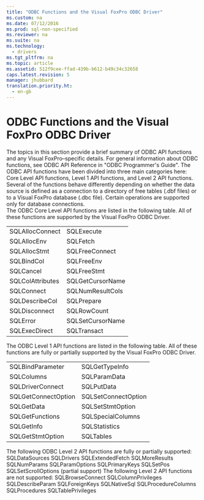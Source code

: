 ```yaml
---
title: "ODBC Functions and the Visual FoxPro ODBC Driver"
ms.custom: na
ms.date: 07/12/2016
ms.prod: sql-non-specified
ms.reviewer: na
ms.suite: na
ms.technology: 
  - drivers
ms.tgt_pltfrm: na
ms.topic: article
ms.assetid: 512f9cee-ffad-439b-b612-b49c34c32658
caps.latest.revision: 5
manager: jhubbard
translation.priority.ht: 
  - en-gb
---
```

# ODBC Functions and the Visual FoxPro ODBC Driver
<?xml version="1.0" encoding="utf-8"?>
<developerReferenceWithoutSyntaxDocument xmlns="http://ddue.schemas.microsoft.com/authoring/2003/5" xmlns:xlink="http://www.w3.org/1999/xlink" xmlns:xsi="http://www.w3.org/2001/XMLSchema-instance" xsi:schemaLocation="http://ddue.schemas.microsoft.com/authoring/2003/5 http://dduestorage.blob.core.windows.net/ddueschema/developer.xsd">
  <introduction>
    <para>The topics in this section provide a brief summary of ODBC API functions and any Visual FoxPro–specific details. </para>
    <alert class="note">
      <para>For general information about ODBC functions, see <legacyLink xlink:href="b7a49774-f458-44ce-9a04-a0457501405b">ODBC API Reference</legacyLink> in "ODBC Programmer's Guide".</para>
    </alert>
    <para>The ODBC API functions have been divided into three main categories here: Core Level API functions, Level 1 API functions, and Level 2 API functions.</para>
    <alert class="note">
      <para>Several of the functions behave differently depending on whether the data source is defined as a connection to a directory of <legacyLink xlink:href="a379b3cb-0393-46e7-b03b-724a56d8f31c">free tables</legacyLink> (.dbf files) or to a Visual FoxPro <legacyLink xlink:href="a379b3cb-0393-46e7-b03b-724a56d8f31c">database</legacyLink> (.dbc file). Certain operations are supported only for database connections.</para>
    </alert>
  </introduction>
  <section>
    <title>Core Level API Support</title>
    <content>
      <para>The ODBC Core Level API functions are listed in the following table. All of these functions are supported by the Visual FoxPro ODBC Driver.</para>
      <table xmlns:caps="http://schemas.microsoft.com/build/caps/2013/11">
        <tbody>
          <tr>
            <TD>
              <para>               <legacyLink xlink:href="70d48b12-def5-475c-b8e1-654a55fdfe0f">SQLAllocConnect</legacyLink>             </para>
            </TD>
            <TD>
              <para>               <legacyLink xlink:href="cce0c25f-fa85-4cf5-bfee-4b7a9401f585">SQLExecute</legacyLink>             </para>
            </TD>
          </tr>
          <tr>
            <TD>
              <para>               <legacyLink xlink:href="a21c3782-273f-40b3-b239-47beaf8df462">SQLAllocEnv</legacyLink>             </para>
            </TD>
            <TD>
              <para>               <legacyLink xlink:href="6198a006-6f25-4328-8403-2aba29b7041f">SQLFetch</legacyLink>             </para>
            </TD>
          </tr>
          <tr>
            <TD>
              <para>               <legacyLink xlink:href="ba973025-18c8-481b-a383-6ed935237894">SQLAllocStmt</legacyLink>             </para>
            </TD>
            <TD>
              <para>               <legacyLink xlink:href="5ecfbbed-43f6-4875-a6a7-732f36431e91">SQLFreeConnect</legacyLink>             </para>
            </TD>
          </tr>
          <tr>
            <TD>
              <para>               <legacyLink xlink:href="984d6605-39ba-4d33-ac94-22625bfa6107">SQLBindCol</legacyLink>             </para>
            </TD>
            <TD>
              <para>               <legacyLink xlink:href="83011775-e31d-4663-b68b-999113a20d5b">SQLFreeEnv</legacyLink>             </para>
            </TD>
          </tr>
          <tr>
            <TD>
              <para>               <legacyLink xlink:href="4f7baa1d-37ef-4051-ae13-7dc38033af16">SQLCancel</legacyLink>             </para>
            </TD>
            <TD>
              <para>               <legacyLink xlink:href="a5320226-a6fc-4999-9b3b-2fdee6bdf7eb">SQLFreeStmt</legacyLink>             </para>
            </TD>
          </tr>
          <tr>
            <TD>
              <para>               <legacyLink xlink:href="d403dfa0-c26d-47d4-91d9-2f29aa387399">SQLColAttributes</legacyLink>             </para>
            </TD>
            <TD>
              <para>               <legacyLink xlink:href="8b1c5233-950e-4173-ae15-dfc46be6ed09">SQLGetCursorName</legacyLink>             </para>
            </TD>
          </tr>
          <tr>
            <TD>
              <para>               <legacyLink xlink:href="49cbfafa-b21e-4e89-b248-9c7098f46b20">SQLConnect</legacyLink>             </para>
            </TD>
            <TD>
              <para>               <legacyLink xlink:href="a83d826c-6908-4115-b6e6-4d0615ff1738">SQLNumResultCols</legacyLink>             </para>
            </TD>
          </tr>
          <tr>
            <TD>
              <para>               <legacyLink xlink:href="a8d06507-8376-42b5-b09f-338a77cea131">SQLDescribeCol</legacyLink>             </para>
            </TD>
            <TD>
              <para>               <legacyLink xlink:href="0c4cb5a4-9729-4b2e-a0c6-52027b92e8fc">SQLPrepare</legacyLink>             </para>
            </TD>
          </tr>
          <tr>
            <TD>
              <para>               <legacyLink xlink:href="78ae1695-b53e-48ff-be49-ecff1f599e61">SQLDisconnect</legacyLink>             </para>
            </TD>
            <TD>
              <para>               <legacyLink xlink:href="9d851f8d-94ca-47ae-a4ad-53863be2d404">SQLRowCount</legacyLink>             </para>
            </TD>
          </tr>
          <tr>
            <TD>
              <para>               <legacyLink xlink:href="8315ec16-1c22-447a-a577-39bd94f61070">SQLError</legacyLink>             </para>
            </TD>
            <TD>
              <para>               <legacyLink xlink:href="2ac5a8b5-f084-405b-b0d7-546284dfa111">SQLSetCursorName</legacyLink>             </para>
            </TD>
          </tr>
          <tr>
            <TD>
              <para>               <legacyLink xlink:href="5004060f-8510-4018-87a4-d41789e69d3e">SQLExecDirect</legacyLink>             </para>
            </TD>
            <TD>
              <para>               <legacyLink xlink:href="92cf86c0-f7a8-44d7-b59f-a1342677440b">SQLTransact</legacyLink>             </para>
            </TD>
          </tr>
        </tbody>
      </table>
    </content>
  </section>
  <section>
    <title>Level 1 API Support</title>
    <content>
      <para>The ODBC Level 1 API functions are listed in the following table. All of these functions are fully or partially supported by the Visual FoxPro ODBC Driver.</para>
      <table xmlns:caps="http://schemas.microsoft.com/build/caps/2013/11">
        <tbody>
          <tr>
            <TD>
              <para>               <legacyLink xlink:href="8a69fda2-8903-451a-b030-851bf05aa074">SQLBindParameter</legacyLink>             </para>
            </TD>
            <TD>
              <para>               <legacyLink xlink:href="5f25e20b-a4ef-42da-aeb6-00e0510fb1cc">SQLGetTypeInfo</legacyLink>             </para>
            </TD>
          </tr>
          <tr>
            <TD>
              <para>               <legacyLink xlink:href="b588a875-0153-43a0-9b76-f89e728cfa65">SQLColumns</legacyLink>             </para>
            </TD>
            <TD>
              <para>               <legacyLink xlink:href="a2308f6c-2fa1-47e9-903f-37c2a03c723a">SQLParamData</legacyLink>             </para>
            </TD>
          </tr>
          <tr>
            <TD>
              <para>               <legacyLink xlink:href="10492c8f-3a18-4971-9db8-879e878083b9">SQLDriverConnect</legacyLink>             </para>
            </TD>
            <TD>
              <para>               <legacyLink xlink:href="8c79e9ba-afa0-4e20-9c53-371cc42b4a97">SQLPutData</legacyLink>             </para>
            </TD>
          </tr>
          <tr>
            <TD>
              <para>               <legacyLink xlink:href="5703eb39-f3b2-4f3a-8676-a5625ae29a41">SQLGetConnectOption</legacyLink>             </para>
            </TD>
            <TD>
              <para>               <legacyLink xlink:href="5a35449e-4694-4ee5-9fa1-45d5a8fe7823">SQLSetConnectOption</legacyLink>             </para>
            </TD>
          </tr>
          <tr>
            <TD>
              <para>               <legacyLink xlink:href="fbf1b1eb-ecab-43d6-9099-3d627344e0fe">SQLGetData</legacyLink>             </para>
            </TD>
            <TD>
              <para>               <legacyLink xlink:href="76b813e3-c7dc-4bb2-a710-d2aa9dcfdc36">SQLSetStmtOption</legacyLink>             </para>
            </TD>
          </tr>
          <tr>
            <TD>
              <para>               <legacyLink xlink:href="8102932a-88b3-49d8-bf7a-c766f54878c0">SQLGetFunctions</legacyLink>             </para>
            </TD>
            <TD>
              <para>               <legacyLink xlink:href="b72a978d-6a60-475a-b7d9-c424d77bbe30">SQLSpecialColumns</legacyLink>             </para>
            </TD>
          </tr>
          <tr>
            <TD>
              <para>               <legacyLink xlink:href="fbc39e3d-67d9-4331-bf5f-76dbd74c4c45">SQLGetInfo</legacyLink>             </para>
            </TD>
            <TD>
              <para>               <legacyLink xlink:href="bb48c22f-1fd5-47b4-8eaa-ff69cd431cf9">SQLStatistics</legacyLink>             </para>
            </TD>
          </tr>
          <tr>
            <TD>
              <para>               <legacyLink xlink:href="984a8b1d-f12c-420c-8be4-f555114c764b">SQLGetStmtOption</legacyLink>             </para>
            </TD>
            <TD>
              <para>               <legacyLink xlink:href="69e2a038-5def-423f-91aa-8756e069dd2a">SQLTables</legacyLink>             </para>
            </TD>
          </tr>
        </tbody>
      </table>
    </content>
  </section>
  <section>
    <title>Level 2 API Support</title>
    <content>
      <para>The following ODBC Level 2 API functions are fully or partially supported:  </para>
      <list class="bullet">
        <listItem>
          <para>             <legacyLink xlink:href="033f8d37-b2dd-4a4e-b93a-70c25b25b72e">SQLDataSources</legacyLink>           </para>
        </listItem>
        <listItem>
          <para>             <legacyLink xlink:href="179b11e0-665f-45a2-b926-c3d870a0dab8">SQLDrivers</legacyLink>           </para>
        </listItem>
        <listItem>
          <para>             <legacyLink xlink:href="b28af112-fb47-4143-b11e-3b743b2ae1b8">SQLExtendedFetch</legacyLink>           </para>
        </listItem>
        <listItem>
          <para>             <legacyLink xlink:href="dc59b1dd-c158-4b45-ab46-638be1fa49b8">SQLMoreResults</legacyLink>           </para>
        </listItem>
        <listItem>
          <para>             <legacyLink xlink:href="4fe4eec8-6a65-4b1f-aac3-25b14fe4ea94">SQLNumParams</legacyLink>           </para>
        </listItem>
        <listItem>
          <para>             <legacyLink xlink:href="7f94a6e2-9c34-405c-b2b0-304d94269715">SQLParamOptions</legacyLink>           </para>
        </listItem>
        <listItem>
          <para>             <legacyLink xlink:href="8dbe2903-efdc-45e0-a079-9e357c5fd81b">SQLPrimaryKeys</legacyLink>           </para>
        </listItem>
        <listItem>
          <para>             <legacyLink xlink:href="ec8e5a9d-7aac-4e7f-a75f-cf670c036f33">SQLSetPos</legacyLink>           </para>
        </listItem>
        <listItem>
          <para>             <legacyLink xlink:href="693e6e28-a845-41b1-9622-5058b0d87229">SQLSetScrollOptions</legacyLink> (partial support)</para>
        </listItem>
      </list>
      <para>The following Level 2 API functions are not supported:  </para>
      <list class="bullet">
        <listItem>
          <para>SQLBrowseConnect</para>
        </listItem>
        <listItem>
          <para>SQLColumnPrivileges</para>
        </listItem>
        <listItem>
          <para>SQLDescribeParam</para>
        </listItem>
        <listItem>
          <para>SQLForeignKeys</para>
        </listItem>
        <listItem>
          <para>SQLNativeSql</para>
        </listItem>
        <listItem>
          <para>SQLProcedureColumns</para>
        </listItem>
        <listItem>
          <para>SQLProcedures</para>
        </listItem>
        <listItem>
          <para>SQLTablePrivileges</para>
        </listItem>
      </list>
    </content>
  </section>
  <relatedTopics />
</developerReferenceWithoutSyntaxDocument>